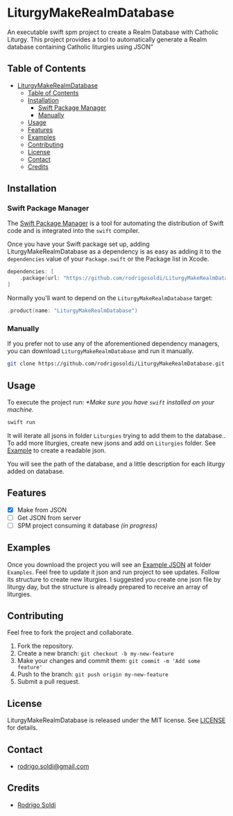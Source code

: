 # LiturgyMakeRealmDatabase
An executable swift spm project to create a Realm Database with Catholic Liturgy.
This project provides a tool to automatically generate a Realm database containing Catholic liturgies using JSON”

## Table of Contents

- [LiturgyMakeRealmDatabase](#liturgymakerealmdatabase)
  - [Table of Contents](#table-of-contents)
  - [Installation](#installation)
    - [Swift Package Manager](#swift-package-manager)
    - [Manually](#manually)
  - [Usage](#usage)
  - [Features](#features)
  - [Examples](#examples)
  - [Contributing](#contributing)
  - [License](#license)
  - [Contact](#contact)
  - [Credits](#credits)

## Installation

### Swift Package Manager

The [Swift Package Manager](https://swift.org/package-manager/) is a tool for automating the distribution of Swift code and is integrated into the `swift` compiler.

Once you have your Swift package set up, adding LiturgyMakeRealmDatabase as a dependency is as easy as adding it to the `dependencies` value of your `Package.swift` or the Package list in Xcode.

```swift
dependencies: [
    .package(url: "https://github.com/rodrigosoldi/LiturgyMakeRealmDatabase.git", branch: "main")
]
```

Normally you'll want to depend on the `LiturgyMakeRealmDatabase` target:

```swift
.product(name: "LiturgyMakeRealmDatabase")
```

### Manually

If you prefer not to use any of the aforementioned dependency managers, you can download `LiturgyMakeRealmDatabase` and run it manually.

```bash
git clone https://github.com/rodrigosoldi/LiturgyMakeRealmDatabase.git
```

## Usage

To execute the project run:
_*Make sure you have `swift` installed on your machine._

```swift
swift run
```

It will iterate all jsons in folder `Liturgies` trying to add them to the database..
To add more liturgies, create new jsons and add on `Liturgies` folder.
See [Example](#example) to create a readable json.

You will see the path of the database, and a little description for each liturgy added on database.

## Features

- [x] Make from JSON
- [ ] Get JSON from server
- [ ] SPM project consuming it database _(in progress)_

## Examples

Once you download the project you will see an [Example JSON](./Example/example.json) at folder `Examples`. Feel free to update it json and run project to see updates.
Follow its structure to create new liturgies.
I suggested you create one json file by liturgy day, but the structure is already prepared to receive an array of liturgies.

## Contributing

Feel free to fork the project and collaborate.

1. Fork the repository.
2. Create a new branch: `git checkout -b my-new-feature`
3. Make your changes and commit them: `git commit -m 'Add some feature'`
4.	Push to the branch: `git push origin my-new-feature`
5.	Submit a pull request.

## License

LiturgyMakeRealmDatabase is released under the MIT license. See [LICENSE](./LICENSE) for details.

## Contact

- [rodrigo.soldi@gmail.com](mailto:rodrigo.soldi@gmail.com)

## Credits

- [Rodrigo Soldi](https://github.com/rodrigosoldi)